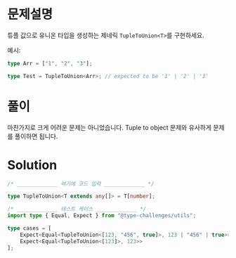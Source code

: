 # 문제설명

튜플 값으로 유니온 타입을 생성하는 제네릭 `TupleToUnion<T>`를 구현하세요.

예시:

```ts
type Arr = ["1", "2", "3"];

type Test = TupleToUnion<Arr>; // expected to be '1' | '2' | '3'
```

# 풀이

마찬가지로 크게 어려운 문제는 아니었습니다. Tuple to object 문제와 유사하게 문제를 풀이하면 됩니다.

# Solution

```ts
/* _____________ 여기에 코드 입력 _____________ */

type TupleToUnion<T extends any[]> = T[number];

/* _____________ 테스트 케이스 _____________ */
import type { Equal, Expect } from "@type-challenges/utils";

type cases = [
	Expect<Equal<TupleToUnion<[123, "456", true]>, 123 | "456" | true>>,
	Expect<Equal<TupleToUnion<[123]>, 123>>
];
```
